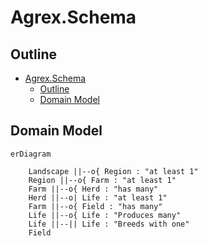 # Agrex.Schema

## Outline

- [Agrex.Schema](#agrexschema)
  - [Outline](#outline)
  - [Domain Model](#domain-model)


## Domain Model

```mermaid
erDiagram

    Landscape ||--o{ Region : "at least 1"
    Region ||--o{ Farm : "at least 1"
    Farm ||--o{ Herd : "has many"
    Herd ||--o| Life : "at least 1"
    Farm ||--o{ Field : "has many"
    Life ||--o{ Life : "Produces many"
    Life ||--|| Life : "Breeds with one"
    Field 



```